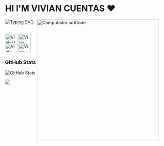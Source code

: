 # HI I'M  VIVIAN CUENTAS ❤️
<img src="https://raw.githubusercontent.com/MicaelliMedeiros/micaellimedeiros/master/image/computer-illustration.png" min-width="400px" max-width="400px" width="400px" align="right" alt="Computador iuriCode">


[![Typing SVG](https://readme-typing-svg.herokuapp.com/?color=fff&size=35&center=true&vCenter=true&width=1000&lines=Bem+vindo+ao+meu+perfil+do+GitHub!+:%29)](https://git.io/typing-svg)

 <p> </p>
<div style="display: inline_block"><br>
<img align="center" alt="Vivi-Js" height="30" width="40"src="https://cdn.jsdelivr.net/gh/devicons/devicon/icons/javascript/javascript-original.svg" /> 
<img align="center" alt="Vivi-Git" height="30" width="40"src="https://cdn.jsdelivr.net/gh/devicons/devicon/icons/git/git-original.svg"/>

<img align="center" alt="Vivi-HTML" height="30" width="40"  src="https://cdn.jsdelivr.net/gh/devicons/devicon/icons/html5/html5-original.svg"/>
<img align="center" alt="Vivi-css" height="30" width="40" src="https://cdn.jsdelivr.net/gh/devicons/devicon/icons/css3/css3-original.svg" />


    

### GitHub Stats
![GitHub Stats](https://github-readme-stats.vercel.app/api?username=vivianrcc&theme=dark&bg_color=000&border_color=30A3DC&show_icons=true&icon_color=30A3DC&title_color=E94D5F&text_color=FFF)

<a href="https://www.instagram.com/vivianrc_c" target="_blank"><img src="https://img.shields.io/badge/-Instagram-%23E4405F?style=for-the-badge&logo=instagram&logoColor=white">


